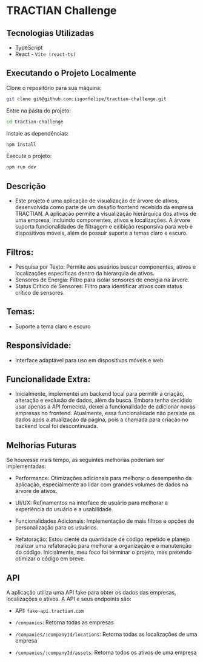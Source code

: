 # TRACTIAN Challenge

## Tecnologias Utilizadas

- TypeScript
- React - `Vite (react-ts)`

## Executando o Projeto Localmente
Clone o repositório para sua máquina:
```bash
git clone git@github.com:iigorfelipe/tractian-challenge.git
```

Entre na pasta do projeto:
```bash
cd tractian-challenge
```

Instale as dependências:
```bash
npm install
```
Execute o projeto:
```bash
npm run dev
```

## Descrição

- Este projeto é uma aplicação de visualização de árvore de ativos, desenvolvida como parte de um desafio frontend recebido da empresa TRACTIAN. A aplicação permite a visualização hierárquica dos ativos de uma empresa, incluindo componentes, ativos e localizações. A árvore suporta funcionalidades de filtragem e exibição responsiva para web e dispositivos móveis, além de possuir suporte a temas claro e escuro.


## Filtros:
- Pesquisa por Texto: Permite aos usuários buscar componentes, ativos e localizações específicas dentro da hierarquia de ativos.
- Sensores de Energia: Filtro para isolar sensores de energia na árvore.
- Status Crítico de Sensores: Filtro para identificar ativos com status crítico de sensores.

## Temas:
- Suporte a tema claro e escuro

## Responsividade:
- Interface adaptável para uso em dispositivos móveis e web

## Funcionalidade Extra:
- Inicialmente, implementei um backend local para permitir a criação, alteração e exclusão de dados, além da busca. Embora tenha decidido usar apenas a API fornecida, deixei a funcionalidade de adicionar novas empresas no frontend. Atualmente, essa funcionalidade não persiste os dados após a atualização da página, pois a chamada para criação no backend local foi descontinuada.

## Melhorias Futuras

Se houvesse mais tempo, as seguintes melhorias poderiam ser implementadas:

- Performance: Otimizações adicionais para melhorar o desempenho da aplicação, especialmente ao lidar com grandes volumes de dados na árvore de ativos.

- UI/UX: Refinamentos na interface de usuário para melhorar a experiência do usuário e a usabilidade.

- Funcionalidades Adicionais: Implementação de mais filtros e opções de personalização para os usuários.

- Refatoração: Estou ciente da quantidade de código repetido e planejo realizar uma refatoração para melhorar a organização e a manutenção do código. Inicialmente, meu foco foi terminar o projeto, mas pretendo otimizar o código em breve.


## API

A aplicação utiliza uma API fake para obter os dados das empresas, localizações e ativos. A API e seus endpoints são:

- API: `fake-api.tractian.com`

- `/companies`: Retorna todas as empresas
- `/companies/:companyId/locations`: Retorna todas as localizações de uma empresa
- `/companies/:companyId/assets`: Retorna todos os ativos de uma empresa

